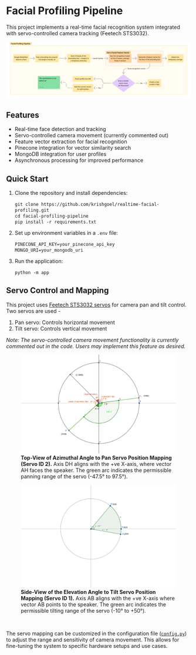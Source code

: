 # Facial Profiling Pipeline

This project implements a real-time facial recognition system integrated with servo-controlled camera tracking (Feetech STS3032).


![Facial Recognition Pipeline](./images/profiling-pipeline.png)


## Features

- Real-time face detection and tracking
- Servo-controlled camera movement (currently commented out)
- Feature vector extraction for facial recognition
- Pinecone integration for vector similarity search
- MongoDB integration for user profiles
- Asynchronous processing for improved performance

## Quick Start

1. Clone the repository and install dependencies:
   ```
   git clone https://github.com/krishgoel/realtime-facial-profiling.git
   cd facial-profiling-pipeline
   pip install -r requirements.txt
   ```

2. Set up environment variables in a `.env` file:
   ```
   PINECONE_API_KEY=your_pinecone_api_key
   MONGO_URI=your_mongodb_uri
   ```

3. Run the application:
   ```
   python -m app
   ```

## Servo Control and Mapping

This project uses [Feetech STS3032 servos](https://evelta.com/sts3032-6v-4-5kg-360deg-serial-bus-servo-motor/) for camera pan and tilt control. Two servos are used - 
1. Pan servo: Controls horizontal movement
2. Tilt servo: Controls vertical movement

*Note: The servo-controlled camera movement functionality is currently commented out in the code. Users may implement this feature as desired.*

<figure>
  <img src="./images/pan-mapping.png" alt="Pan Mapping">
  <figcaption><strong>Top-View of Azimuthal Angle to Pan Servo Position Mapping (Servo ID 2).</strong> Axis DH aligns with the +ve X-axis, where vector AH faces the speaker. The green arc indicates the permissible panning range of the servo (-47.5° to 97.5°).</figcaption>
</figure>

<figure>
  <img src="./images/tilt-mapping.png" alt="Tilt Mapping">
  <figcaption><strong>Side-View of the Elevation Angle to Tilt Servo Position Mapping (Servo ID 1).</strong> Axis AB aligns with the +ve X-axis where vector AB points to the speaker. The green arc indicates the permissible tilting range of the servo (-10° to +50°).</figcaption>
</figure><br/>


The servo mapping can be customized in the configuration file ([`config.py`](./app/config.py)) to adjust the range and sensitivity of camera movement. This allows for fine-tuning the system to specific hardware setups and use cases.
